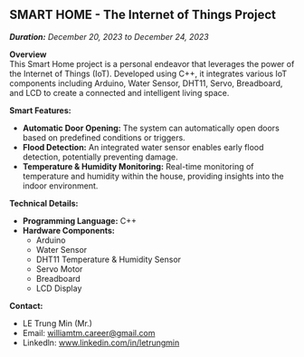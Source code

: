 ## SMART HOME - The Internet of Things Project ##

<i>**Duration:** December 20, 2023 to December 24, 2023</i>

**Overview**<br>
This Smart Home project is a personal endeavor that leverages the power of the Internet of Things (IoT). Developed using C++, it integrates various IoT components including Arduino, Water Sensor, DHT11, Servo, Breadboard, and LCD to create a connected and intelligent living space. 

**Smart Features:**
* **Automatic Door Opening:** The system can automatically open doors based on predefined conditions or triggers.
* **Flood Detection:**  An integrated water sensor enables early flood detection, potentially preventing damage.
* **Temperature & Humidity Monitoring:** Real-time monitoring of temperature and humidity within the house, providing insights into the indoor environment.

**Technical Details:**
* **Programming Language:** C++
* **Hardware Components:** 
    * Arduino
    * Water Sensor
    * DHT11 Temperature & Humidity Sensor
    * Servo Motor
    * Breadboard
    * LCD Display

**Contact:**
* LE Trung Min (Mr.)
* Email: williamtm.career@gmail.com
* Linkedln: www.linkedin.com/in/letrungmin


